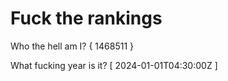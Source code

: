# Fuck the rankings

Who the hell am I?
{ 1468511 }

What fucking year is it?
[ 2024-01-01T04:30:00Z ]

